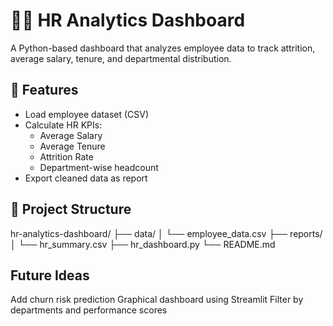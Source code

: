 # 🧑‍💼 HR Analytics Dashboard

A Python-based dashboard that analyzes employee data to track attrition, average salary, tenure, and departmental distribution.

## 🚀 Features

- Load employee dataset (CSV)
- Calculate HR KPIs:
  - Average Salary
  - Average Tenure
  - Attrition Rate
  - Department-wise headcount
- Export cleaned data as report

## 📂 Project Structure


hr-analytics-dashboard/
├── data/
│ └── employee_data.csv
├── reports/
│ └── hr_summary.csv
├── hr_dashboard.py
└── README.md

## Future Ideas
Add churn risk prediction
Graphical dashboard using Streamlit
Filter by departments and performance scores
